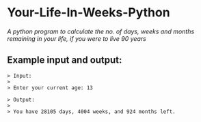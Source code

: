# Your-Life-In-Weeks-Python

*A python program to calculate the no. of days, weeks and months remaining in your life, if you were to live 90 years*

## Example input and output:

```
> Input:
>
> Enter your current age: 13
```

```
> Output: 
>
> You have 28105 days, 4004 weeks, and 924 months left.
```
